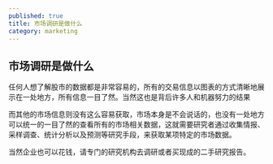 ```yaml
---
published: true
title: 市场调研是做什么
category: marketing
---
```

## 市场调研是做什么

任何人想了解股市的数据都是非常容易的，所有的交易信息以图表的方式清晰地展示在一处地方，所有信息一目了然。当然这也是背后许多人和机器努力的结果

而其他的市场信息则没有这么容易获取，市场本身是不会说话的，也没有一处地方可以统一的一目了然的查看所有的市场相关数据，这就需要研究者通过收集情报、采样调查、统计分析以及预测等研究手段，来获取某项特定的市场数据。

当然企业也可以花钱，请专门的研究机构去调研或者买现成的二手研究报告。
